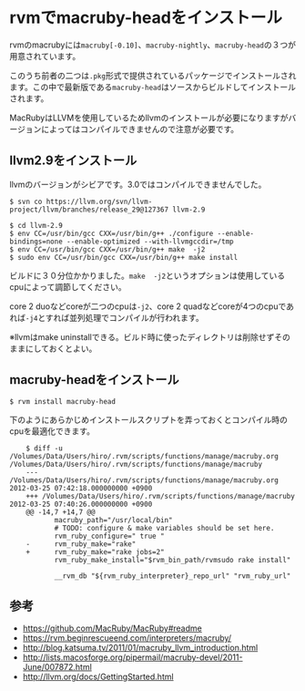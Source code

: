 # rvmでmacruby-headをインストール

rvmのmacrubyには`macruby[-0.10]`、`macruby-nightly`、`macruby-head`の３つが用意されています。

このうち前者の二つは`.pkg`形式で提供されているパッケージでインストールされます。この中で最新版である`macruby-head`はソースからビルドしてインストールされます。

MacRubyはLLVMを使用しているためllvmのインストールが必要になりますがバージョンによってはコンパイルできませんので注意が必要です。




## llvm2.9をインストール
llvmのバージョンがシビアです。3.0ではコンパイルできませんでした。

    $ svn co https://llvm.org/svn/llvm-project/llvm/branches/release_29@127367 llvm-2.9

    $ cd llvm-2.9
    $ env CC=/usr/bin/gcc CXX=/usr/bin/g++ ./configure --enable-bindings=none --enable-optimized --with-llvmgccdir=/tmp
    $ env CC=/usr/bin/gcc CXX=/usr/bin/g++ make  -j2
    $ sudo env CC=/usr/bin/gcc CXX=/usr/bin/g++ make install


ビルドに３０分位かかりました。`make  -j2`というオプションは使用しているcpuによって調節してください。

core 2 duoなどcoreが二つのcpuは`-j2`、core 2 quadなどcoreが4つのcpuであれば`-j4`とすれば並列処理でコンパイルが行われます。

※llvmはmake uninstallできる。ビルド時に使ったディレクトリは削除せずそのままにしておくとよい。




## macruby-headをインストール

    $ rvm install macruby-head

下のようにあらかじめインストールスクリプトを弄っておくとコンパイル時のcpuを最適化できます。

        $ diff -u /Volumes/Data/Users/hiro/.rvm/scripts/functions/manage/macruby.org /Volumes/Data/Users/hiro/.rvm/scripts/functions/manage/macruby
        --- /Volumes/Data/Users/hiro/.rvm/scripts/functions/manage/macruby.org     2012-03-25 07:42:18.000000000 +0900
        +++ /Volumes/Data/Users/hiro/.rvm/scripts/functions/manage/macruby     2012-03-25 07:40:26.000000000 +0900
        @@ -14,7 +14,7 @@
               macruby_path="/usr/local/bin"
               # TODO: configure & make variables should be set here.
               rvm_ruby_configure=" true "
        -      rvm_ruby_make="rake"
        +      rvm_ruby_make="rake jobs=2"
               rvm_ruby_make_install="$rvm_bin_path/rvmsudo rake install"
        
               __rvm_db "${rvm_ruby_interpreter}_repo_url" "rvm_ruby_url"





## 参考
- <https://github.com/MacRuby/MacRuby#readme>
- <https://rvm.beginrescueend.com/interpreters/macruby/>
- <http://blog.katsuma.tv/2011/01/macruby_llvm_introduction.html>
- <http://lists.macosforge.org/pipermail/macruby-devel/2011-June/007872.html>
- <http://llvm.org/docs/GettingStarted.html>
